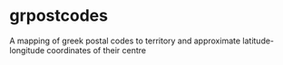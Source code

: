 # grpostcodes
A mapping of greek postal codes to territory and approximate latitude-longitude coordinates of their centre
